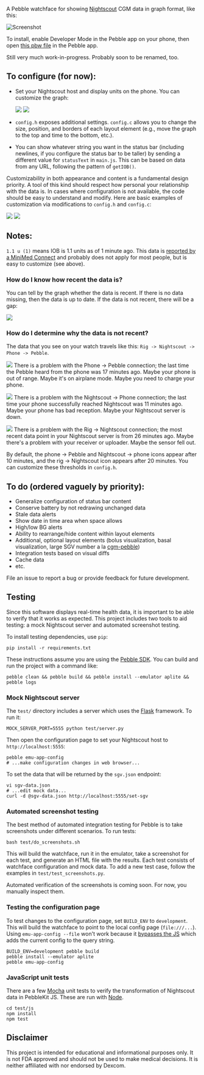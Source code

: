 A Pebble watchface for showing [Nightscout](https://github.com/nightscout/cgm-remote-monitor) CGM data in graph format, like this:

![Screenshot](http://i.imgur.com/9aYMsCn.png)

To install, enable Developer Mode in the Pebble app on your phone, then open [this pbw file][pbw] in the Pebble app.

Still very much work-in-progress. Probably soon to be renamed, too.

## To configure (for now):
* Set your Nightscout host and display units on the phone. You can customize the graph:

  ![](http://i.imgur.com/CNZ7TS1.png) ![](http://i.imgur.com/97PRtTv.png)

* `config.h` exposes additional settings. `config.c` allows you to change the size, position, and borders of each layout element (e.g., move the graph to the top and time to the bottom, etc.).
* You can show whatever string you want in the status bar (including newlines, if you configure the status bar to be taller) by sending a different value for `statusText` in `main.js`. This can be based on data from any URL, following the pattern of `getIOB()`.

Customizability in both appearance and content is a fundamental design priority. A tool of this kind should respect how personal your relationship with the data is. In cases where configuration is not available, the code should be easy to understand and modify. Here are basic examples of customization via modifications to `config.h` and `config.c`:

![](http://i.imgur.com/OSEmAtZ.png) ![](http://i.imgur.com/YmDYVcF.png)

## Notes:
`1.1 u (1)` means IOB is 1.1 units as of 1 minute ago. This data is [reported by a MiniMed Connect](https://github.com/mddub/minimed-connect-to-nightscout) and probably does not apply for most people, but is easy to customize (see above).

### How do I know how recent the data is?

You can tell by the graph whether the data is recent. If there is no data missing, then the data is up to date. If the data is not recent, there will be a gap:

![](http://i.imgur.com/z72apqX.png)

### How do I determine why the data is not recent?

The data that you see on your watch travels like this: `Rig -> Nightscout -> Phone -> Pebble`.

![](http://i.imgur.com/FqYEiSx.png) There is a problem with the Phone -> Pebble connection; the last time the Pebble heard from the phone was 17 minutes ago. Maybe your phone is out of range. Maybe it's on airplane mode. Maybe you need to charge your phone.

![](http://i.imgur.com/KuzqNK5.png) There is a problem with the Nightscout -> Phone connection; the last time your phone successfully reached Nightscout was 11 minutes ago. Maybe your phone has bad reception. Maybe your Nightscout server is down.

![](http://i.imgur.com/ayrbxEm.png) There is a problem with the Rig -> Nightscout connection; the most recent data point in your Nightscout server is from 26 minutes ago. Maybe there's a problem with your receiver or uploader. Maybe the sensor fell out.

By default, the phone -> Pebble and Nightscout -> phone icons appear after 10 minutes, and the rig -> Nightscout icon appears after 20 minutes. You can customize these thresholds in `config.h`.

## To do (ordered vaguely by priority):
* Generalize configuration of status bar content
* Conserve battery by not redrawing unchanged data
* Stale data alerts
* Show date in time area when space allows
* High/low BG alerts
* Ability to rearrange/hide content within layout elements
* Additional, optional layout elements (bolus visualization, basal visualization, large SGV number a la [cgm-pebble](https://github.com/nightscout/cgm-pebble))
* Integration tests based on visual diffs
* Cache data
* etc.

File an issue to report a bug or provide feedback for future development.

## Testing

Since this software displays real-time health data, it is important to be able to verify that it works as expected. This project includes two tools to aid testing: a mock Nightscout server and automated screenshot testing.

To install testing dependencies, use `pip`:
```
pip install -r requirements.txt
```

These instructions assume you are using the [Pebble SDK]. You can build and run the project with a command like:
```
pebble clean && pebble build && pebble install --emulator aplite && pebble logs
```

### Mock Nightscout server

The `test/` directory includes a server which uses the [Flask] framework. To run it:
```
MOCK_SERVER_PORT=5555 python test/server.py
```

Then open the configuration page to set your Nightscout host to `http://localhost:5555`:
```
pebble emu-app-config
# ...make configuration changes in web browser...
```

To set the data that will be returned by the `sgv.json` endpoint:
```
vi sgv-data.json
# ...edit mock data...
curl -d @sgv-data.json http://localhost:5555/set-sgv
```

### Automated screenshot testing

The best method of automated integration testing for Pebble is to take screenshots under different scenarios. To run tests:
```
bash test/do_screenshots.sh
```

This will build the watchface, run it in the emulator, take a screenshot for each test, and generate an HTML file with the results. Each test consists of watchface configuration and mock data. To add a new test case, follow the examples in `test/test_screenshots.py`.

Automated verification of the screenshots is coming soon. For now, you manually inspect them.

### Testing the configuration page

To test changes to the configuration page, set `BUILD_ENV` to `development`. This will build the watchface to point to the local config page (`file:///...`). Using `emu-app-config --file` won't work because it [bypasses the JS][emu-app-config-file] which adds the current config to the query string.
```
BUILD_ENV=development pebble build
pebble install --emulator aplite
pebble emu-app-config
```

### JavaScript unit tests

There are a few [Mocha] unit tests to verify the transformation of Nightscout data in PebbleKit JS. These are run with [Node].

```
cd test/js
npm install
npm test
```

## Disclaimer

This project is intended for educational and informational purposes only. It is not FDA approved and should not be used to make medical decisions. It is neither affiliated with nor endorsed by Dexcom.

[emu-app-config-file]: https://github.com/pebble/pebble-tool/blob/0e51fa/pebble_tool/commands/emucontrol.py#L116
[Flask]: http://flask.pocoo.org/
[Mocha]: https://mochajs.org/
[Node]: https://nodejs.org/
[pbw]: https://raw.githubusercontent.com/mddub/nightscout-graph-pebble/master/release/nightscout-graph-pebble.pbw
[Pebble SDK]: https://developer.getpebble.com/sdk/

